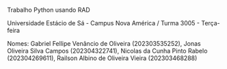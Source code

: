 Trabalho Python usando RAD

Universidade Estácio de Sá - Campus Nova América / Turma 3005 - Terça-feira

Nomes:  Gabriel Fellipe Venâncio de Oliveira (202303535252), 
        Jonas Oliveira Silva Campos (202304322741), 
        Nicolas da Cunha Pinto Rabelo (202304269611), 
        Railson Albino de Oliveira Vieira (202303468288)
